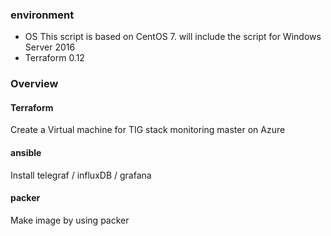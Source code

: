 
### environment
* OS 
   This script is based on CentOS 7. 
   will include the script for Windows Server 2016 
* Terraform 
  0.12

### Overview
#### Terraform
Create a Virtual machine for TIG stack monitoring master on Azure

#### ansible 
Install telegraf / influxDB / grafana

#### packer
Make image by using packer



